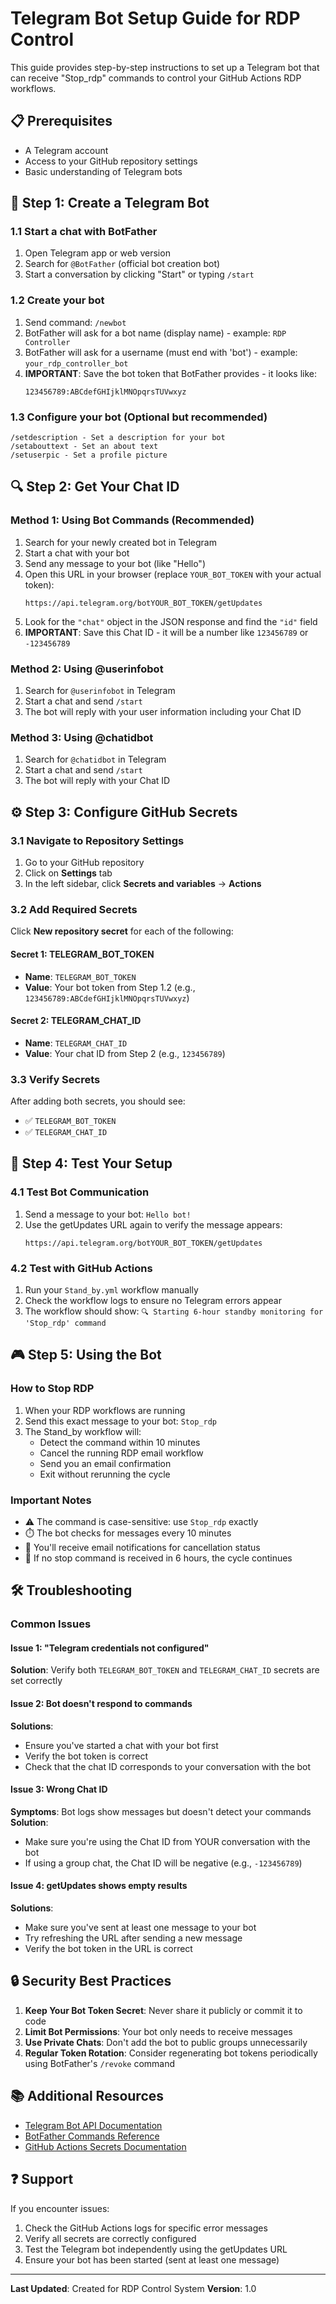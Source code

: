 # Telegram Bot Setup Guide for RDP Control

This guide provides step-by-step instructions to set up a Telegram bot that can receive "Stop_rdp" commands to control your GitHub Actions RDP workflows.

## 📋 Prerequisites

- A Telegram account
- Access to your GitHub repository settings
- Basic understanding of Telegram bots

## 🤖 Step 1: Create a Telegram Bot

### 1.1 Start a chat with BotFather
1. Open Telegram app or web version
2. Search for `@BotFather` (official bot creation bot)
3. Start a conversation by clicking "Start" or typing `/start`

### 1.2 Create your bot
1. Send command: `/newbot`
2. BotFather will ask for a bot name (display name) - example: `RDP Controller`
3. BotFather will ask for a username (must end with 'bot') - example: `your_rdp_controller_bot`
4. **IMPORTANT**: Save the bot token that BotFather provides - it looks like:
   ```
   123456789:ABCdefGHIjklMNOpqrsTUVwxyz
   ```

### 1.3 Configure your bot (Optional but recommended)
```
/setdescription - Set a description for your bot
/setabouttext - Set an about text
/setuserpic - Set a profile picture
```

## 🔍 Step 2: Get Your Chat ID

### Method 1: Using Bot Commands (Recommended)
1. Search for your newly created bot in Telegram
2. Start a chat with your bot
3. Send any message to your bot (like "Hello")
4. Open this URL in your browser (replace `YOUR_BOT_TOKEN` with your actual token):
   ```
   https://api.telegram.org/botYOUR_BOT_TOKEN/getUpdates
   ```
5. Look for the `"chat"` object in the JSON response and find the `"id"` field
6. **IMPORTANT**: Save this Chat ID - it will be a number like `123456789` or `-123456789`

### Method 2: Using @userinfobot
1. Search for `@userinfobot` in Telegram
2. Start a chat and send `/start`
3. The bot will reply with your user information including your Chat ID

### Method 3: Using @chatidbot
1. Search for `@chatidbot` in Telegram  
2. Start a chat and send `/start`
3. The bot will reply with your Chat ID

## ⚙️ Step 3: Configure GitHub Secrets

### 3.1 Navigate to Repository Settings
1. Go to your GitHub repository
2. Click on **Settings** tab
3. In the left sidebar, click **Secrets and variables** → **Actions**

### 3.2 Add Required Secrets
Click **New repository secret** for each of the following:

#### Secret 1: TELEGRAM_BOT_TOKEN
- **Name**: `TELEGRAM_BOT_TOKEN`
- **Value**: Your bot token from Step 1.2 (e.g., `123456789:ABCdefGHIjklMNOpqrsTUVwxyz`)

#### Secret 2: TELEGRAM_CHAT_ID  
- **Name**: `TELEGRAM_CHAT_ID`
- **Value**: Your chat ID from Step 2 (e.g., `123456789`)

### 3.3 Verify Secrets
After adding both secrets, you should see:
- ✅ `TELEGRAM_BOT_TOKEN`
- ✅ `TELEGRAM_CHAT_ID`

## 🧪 Step 4: Test Your Setup

### 4.1 Test Bot Communication
1. Send a message to your bot: `Hello bot!`
2. Use the getUpdates URL again to verify the message appears:
   ```
   https://api.telegram.org/botYOUR_BOT_TOKEN/getUpdates
   ```

### 4.2 Test with GitHub Actions
1. Run your `Stand_by.yml` workflow manually
2. Check the workflow logs to ensure no Telegram errors appear
3. The workflow should show: `🔍 Starting 6-hour standby monitoring for 'Stop_rdp' command`

## 🎮 Step 5: Using the Bot

### How to Stop RDP
1. When your RDP workflows are running
2. Send this exact message to your bot: `Stop_rdp`
3. The Stand_by workflow will:
   - Detect the command within 10 minutes
   - Cancel the running RDP email workflow
   - Send you an email confirmation
   - Exit without rerunning the cycle

### Important Notes
- ⚠️ The command is case-sensitive: use `Stop_rdp` exactly
- ⏱️ The bot checks for messages every 10 minutes
- 📧 You'll receive email notifications for cancellation status
- 🔄 If no stop command is received in 6 hours, the cycle continues

## 🛠️ Troubleshooting

### Common Issues

#### Issue 1: "Telegram credentials not configured"
**Solution**: Verify both `TELEGRAM_BOT_TOKEN` and `TELEGRAM_CHAT_ID` secrets are set correctly

#### Issue 2: Bot doesn't respond to commands
**Solutions**:
- Ensure you've started a chat with your bot first
- Verify the bot token is correct
- Check that the chat ID corresponds to your conversation with the bot

#### Issue 3: Wrong Chat ID
**Symptoms**: Bot logs show messages but doesn't detect your commands
**Solution**: 
- Make sure you're using the Chat ID from YOUR conversation with the bot
- If using a group chat, the Chat ID will be negative (e.g., `-123456789`)

#### Issue 4: getUpdates shows empty results
**Solutions**:
- Make sure you've sent at least one message to your bot
- Try refreshing the URL after sending a new message
- Verify the bot token in the URL is correct

## 🔒 Security Best Practices

1. **Keep Your Bot Token Secret**: Never share it publicly or commit it to code
2. **Limit Bot Permissions**: Your bot only needs to receive messages
3. **Use Private Chats**: Don't add the bot to public groups unnecessarily
4. **Regular Token Rotation**: Consider regenerating bot tokens periodically using BotFather's `/revoke` command

## 📚 Additional Resources

- [Telegram Bot API Documentation](https://core.telegram.org/bots/api)
- [BotFather Commands Reference](https://core.telegram.org/bots#6-botfather)
- [GitHub Actions Secrets Documentation](https://docs.github.com/en/actions/security-guides/encrypted-secrets)

## ❓ Support

If you encounter issues:
1. Check the GitHub Actions logs for specific error messages
2. Verify all secrets are correctly configured
3. Test the Telegram bot independently using the getUpdates URL
4. Ensure your bot has been started (sent at least one message)

---
**Last Updated**: Created for RDP Control System
**Version**: 1.0